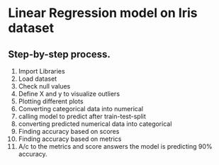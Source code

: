 # Linear Regression model on Iris dataset
## Step-by-step process.
1. Import Libraries
2. Load dataset
3. Check null values
4. Define X and y to visualize outliers
5. Plotting different plots
6. Converting categorical data into numerical
7. calling model to predict after train-test-split
8. converting predicted numerical data into categorical
9. Finding accuracy based on scores
10. Finding accuracy based on metrics
11. A/c to the metrics and score answers the model is predicting 90% accuracy.
